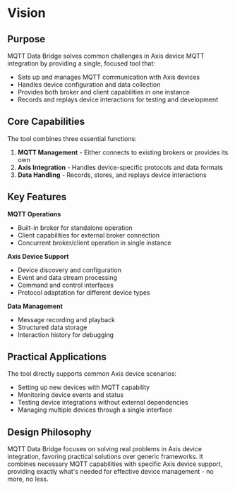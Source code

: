 # Vision

## Purpose

MQTT Data Bridge solves common challenges in Axis device MQTT integration by providing a single, focused tool that:
- Sets up and manages MQTT communication with Axis devices
- Handles device configuration and data collection
- Provides both broker and client capabilities in one instance
- Records and replays device interactions for testing and development

## Core Capabilities

The tool combines three essential functions:
1. **MQTT Management** - Either connects to existing brokers or provides its own
2. **Axis Integration** - Handles device-specific protocols and data formats
3. **Data Handling** - Records, stores, and replays device interactions

## Key Features

**MQTT Operations**
- Built-in broker for standalone operation
- Client capabilities for external broker connection
- Concurrent broker/client operation in single instance

**Axis Device Support**
- Device discovery and configuration
- Event and data stream processing
- Command and control interfaces
- Protocol adaptation for different device types

**Data Management**
- Message recording and playback
- Structured data storage
- Interaction history for debugging

## Practical Applications

The tool directly supports common Axis device scenarios:
- Setting up new devices with MQTT capability
- Monitoring device events and status
- Testing device integrations without external dependencies
- Managing multiple devices through a single interface

## Design Philosophy

MQTT Data Bridge focuses on solving real problems in Axis device integration, favoring practical solutions over generic frameworks. It combines necessary MQTT capabilities with specific Axis device support, providing exactly what's needed for effective device management - no more, no less.
